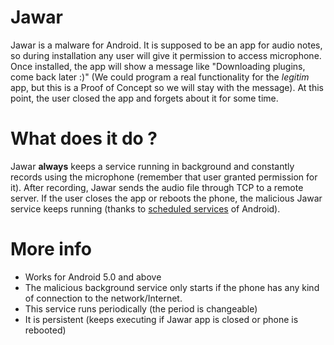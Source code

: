 # Jawar

Jawar is a malware for Android. It is supposed to be an app for audio notes, so during installation any user will give it permission to access microphone. Once installed, the app will show a message like "Downloading plugins, come back later :)" (We could program a real functionality for the *legitim* app, but this is a Proof of Concept so we will stay with the message). At this point, the user closed the app and forgets about it for some time.

# What does it do ?

Jawar **always** keeps a service running in background and constantly records using the microphone (remember that user granted permission for it).
After recording, Jawar sends the audio file through TCP to a remote server.
If the user closes the app or reboots the phone, the malicious Jawar service keeps running (thanks to [scheduled services](https://developer.android.com/guide/components/services.html) of Android).  

# More info

- Works for Android 5.0 and above
- The malicious background service only starts if the phone has any kind of connection to the network/Internet.
- This service runs periodically (the period is changeable)
- It is persistent (keeps executing if Jawar app is closed or phone is rebooted)
